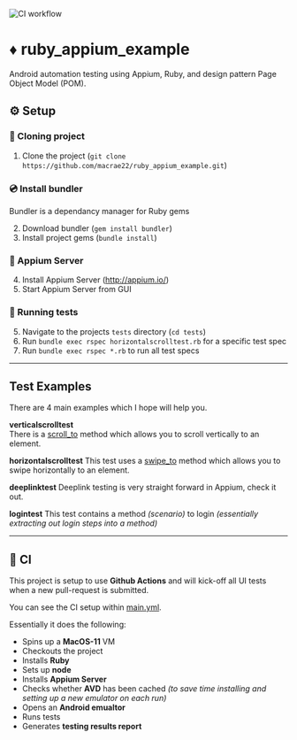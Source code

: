 ![CI workflow](https://github.com/macrae22/ruby_appium_example/actions/workflows/main.yml/badge.svg)

# ♦️ ruby_appium_example
Android automation testing using Appium, Ruby, and design pattern Page Object Model (POM).

## ⚙️ Setup
### 👬 Cloning project
1. Clone the project (`git clone https://github.com/macrae22/ruby_appium_example.git`)

### 💿 Install bundler
Bundler is a dependancy manager for Ruby gems</br>

2. Download bundler (`gem install bundler`)
3. Install project gems (`bundle install`)

### 💽 Appium Server
4. Install Appium Server (http://appium.io/)
5. Start Appium Server from GUI

### 🧪 Running tests
5. Navigate to the projects `tests` directory (`cd tests`)
6. Run `bundle exec rspec horizontalscrolltest.rb` for a specific test spec
7. Run `bundle exec rspec *.rb` to run all test specs

-------------------------
## Test Examples
There are 4 main examples which I hope will help you.  

**verticalscrolltest**  
There is a [scroll_to](https://github.com/macrae22/ruby_appium_example/blob/4f2a1faa2641fb50875f5a0067254e0dd01cd6c9/tests/common/common.rb#L13) method which allows you to scroll vertically to an element.

**horizontalscrolltest**
This test uses a [swipe_to](https://github.com/macrae22/ruby_appium_example/blob/4f2a1faa2641fb50875f5a0067254e0dd01cd6c9/tests/common/common.rb#L39) method which allows you to swipe horizontally to an element.

**deeplinktest**
Deeplink testing is very straight forward in Appium, check it out.

**logintest**
This test contains a method _(scenario)_ to login _(essentially extracting out login steps into a method)_

-------------------------
## 🤖 CI
This project is setup to use **Github Actions** and will kick-off all UI tests when a new pull-request is submitted.

You can see the CI setup within [main.yml](https://github.com/macrae22/ruby_appium_example/blob/main/.github/workflows/main.yml).

Essentially it does the following:
* Spins up a **MacOS-11** VM
* Checkouts the project
* Installs **Ruby**
* Sets up **node**
* Installs **Appium Server**
* Checks whether **AVD** has been cached _(to save time installing and setting up a new emulator on each run)_
* Opens an **Android emualtor**
* Runs tests
* Generates **testing results report**

